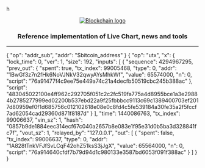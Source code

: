 h<div align="center">
  <a href="https://exchange.blockchain.com/?utm_campaign=expmarketing_getstarted">
    <picture>
      <source media="(prefers-color-scheme: dark)" srcset="https://exchange.blockchain.com/?utm_campaign=expmarketing_getstarted">
      <img alt="Blockchain logo" src="https://exchange.blockchain.com/?utm_campaign=expmarketing_getstarted">
    </picture>
  </a>
  <h3>Reference implementation of Live Chart, news and tools</h3>
  <hr/>
</div>
{
  "op": "addr_sub",
  "addr": "$bitcoin_address"
}
{
  "op": "utx",
  "x": {
    "lock_time": 0,
    "ver": 1,
    "size": 192,
    "inputs": [
      {
        "sequence": 4294967295,
        "prev_out": {
          "spent": true,
          "tx_index": 99005468,
          "type": 0,
          "addr": "1BwGf3z7n2fHk6NoVJNkV32qwyAYsMhkWf",
          "value": 65574000,
          "n": 0,
          "script": "76a91477f4c9ee75e449a74c21a4decfb50519cbc245b388ac"
        },
        "script": "483045022100e4ff962c292705f051c2c2fc519fa775a4d8955bce1a3e29884b2785277999ed02200b537ebd22a9f25fbbbcc9113c69c1389400703ef2017d80959ef0f1d685756c012102618e08e0c8fd4c5fe539184a30fe35a2f5fccf7ad62054cad29360d871f8187d"
      }
    ],
    "time": 1440086763,
    "tx_index": 99006637,
    "vin_sz": 1,
    "hash": "0857b9de1884eec314ecf67c040a2657b8e083e1f95e31d0b5ba3d328841fc7f",
    "vout_sz": 1,
    "relayed_by": "127.0.0.1",
    "out": [
      {
        "spent": false,
        "tx_index": 99006637,
        "type": 0,
        "addr": "1A828tTnkVFJfSvLCqF42ohZ51ksS3jJgX",
        "value": 65564000,
        "n": 0,
        "script": "76a914640cfdf7b79d94d1c980133e3587bd6053f091f388ac"
      }
    ]
  }
}
